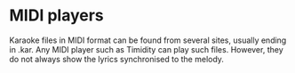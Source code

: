 #  MIDI players 

Karaoke files in MIDI format can be found from several sites, usually
      ending in .kar.
      Any MIDI player such as Timidity can play such files.
      However, they do not always show the lyrics synchronised to the melody.

